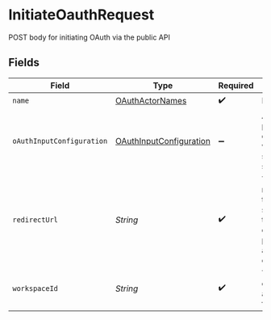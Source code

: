 # InitiateOauthRequest

POST body for initiating OAuth via the public API


## Fields

| Field                                                                                                                                  | Type                                                                                                                                   | Required                                                                                                                               | Description                                                                                                                            |
| -------------------------------------------------------------------------------------------------------------------------------------- | -------------------------------------------------------------------------------------------------------------------------------------- | -------------------------------------------------------------------------------------------------------------------------------------- | -------------------------------------------------------------------------------------------------------------------------------------- |
| `name`                                                                                                                                 | [OAuthActorNames](../../models/shared/OAuthActorNames.md)                                                                              | :heavy_check_mark:                                                                                                                     | N/A                                                                                                                                    |
| `oAuthInputConfiguration`                                                                                                              | [OAuthInputConfiguration](../../models/shared/OAuthInputConfiguration.md)                                                              | :heavy_minus_sign:                                                                                                                     | Arbitrary vars to pass for OAuth depending on what the source/destination spec requires.                                               |
| `redirectUrl`                                                                                                                          | *String*                                                                                                                               | :heavy_check_mark:                                                                                                                     | The URL to redirect the user to with the OAuth secret stored in the secret_id query string parameter after authentication is complete. |
| `workspaceId`                                                                                                                          | *String*                                                                                                                               | :heavy_check_mark:                                                                                                                     | The workspace to create the secret and eventually the full source.                                                                     |